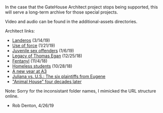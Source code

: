 In the case that the GateHouse Architect project stops being supported, this will serve a long-term archive for those special projects.

Video and audio can be found in the additional-assets directories.

Architect links:

* [Landeros](http://gatehousenews.com/landeros/home/site/registerguard.com/) (3/14/19)
* [Use of force](http://gatehousenews.com/useofforce/home/site/registerguard.com/) (1/21/19)
* [Juvenile sex offenders](http://gatehousenews.com/juvenile-sex-offenders/home/site/registerguard.com/) (1/6/19)
* [Legacy of Thomas Egan](http://gatehousenews.com/thomas-egan-legacy/home/site/registerguard.com/) (12/25/18)
* [Fentanyl](http://gatehousenews.com/fentanyl/home/site/registerguard.com/) (11/4/18)
* [Homeless students](http://gatehousenews.com/homeless-students/home/site/registerguard.com/) (10/28/18)
* [A new year at A3](http://gatehousenews.com/a3/home/site/registerguard.com/)
* [Juliana vs. U.S.: The six plaintiffs from Eugene](http://gatehousenews.com/climateyouth/home/site/registerguard.com/)
* ["Animal House" four decades later](http://gatehousenews.com/animalhouse/home/site/registerguard.com/)

Note: Sorry for the inconsistant folder names, I mimicked the URL structure online.

- Rob Denton, 4/26/19
